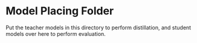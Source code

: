 # Model Placing Folder
Put the teacher models in this directory to perform distillation, and student models over here to perform evaluation.

